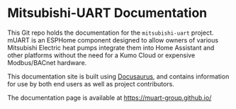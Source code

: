 # Mitsubishi-UART Documentation

This Git repo holds the documentation for the `mitsubishi-uart` project. mUART is an ESPHome component designed to
allow owners of various Mitsubishi Electric heat pumps integrate them into Home Assistant and other platforms without
the need for a Kumo Cloud or expensive Modbus/BACnet hardware.

This documentation site is built using [Docusaurus](https://docusaurus.io/), and contains information for use by both
end users as well as project contributors.

The documentation page is available at https://muart-group.github.io/
